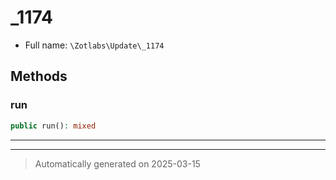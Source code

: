 
# _1174





* Full name: `\Zotlabs\Update\_1174`




## Methods


### run



```php
public run(): mixed
```












***


***
> Automatically generated on 2025-03-15
